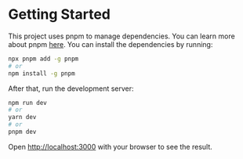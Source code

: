 
# Getting Started

This project uses pnpm to manage dependencies. You can learn more about pnpm [here](https://pnpm.io/).
You can install the dependencies by running:

```bash
npx pnpm add -g pnpm
# or
npm install -g pnpm
```

After that, run the development server:

```bash
npm run dev
# or
yarn dev
# or
pnpm dev
```

Open [http://localhost:3000](http://localhost:3000) with your browser to see the result.
